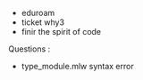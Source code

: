 - eduroam
- ticket why3
- finir the spirit of code

Questions :
- type_module.mlw syntax error	  
	  



